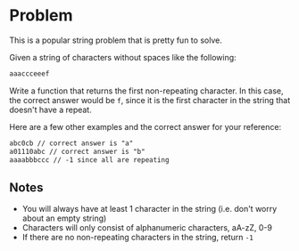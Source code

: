 # Problem

This is a popular string problem that is pretty fun to solve.

Given a string of characters without spaces like the following:

```md
aaaccceeef
```

Write a function that returns the first non-repeating character. In this case, the correct answer would be `f`, since it is the first character in the string that doesn't have a repeat.

Here are a few other examples and the correct answer for your reference:

```md
abc0cb // correct answer is "a"
a01110abc // correct answer is "b"
aaaabbbccc // -1 since all are repeating
```

## Notes

- You will always have at least 1 character in the string (i.e. don't worry about an empty string)
- Characters will only consist of alphanumeric characters, aA-zZ, 0-9
- If there are no non-repeating characters in the string, return `-1`
